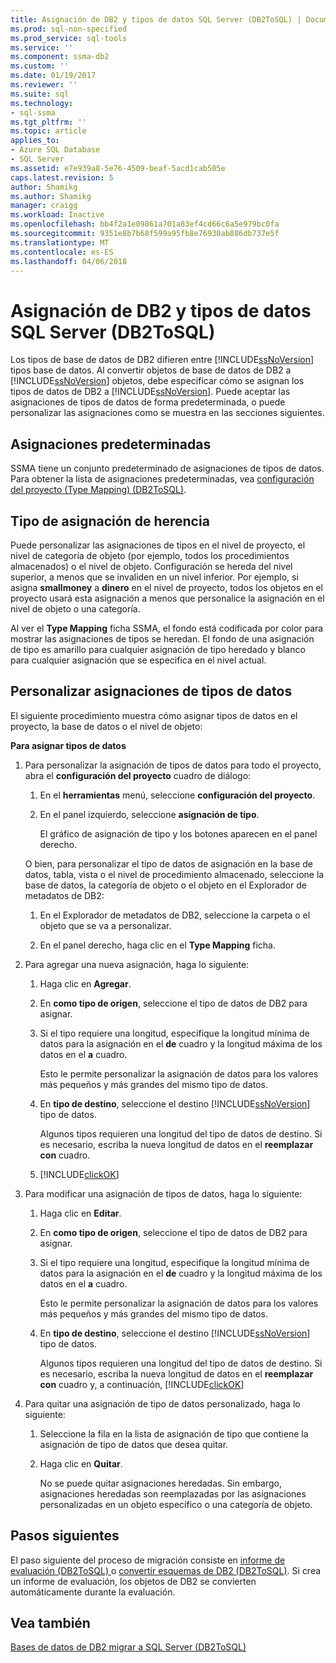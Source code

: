 ```yaml
---
title: Asignación de DB2 y tipos de datos SQL Server (DB2ToSQL) | Documentos de Microsoft
ms.prod: sql-non-specified
ms.prod_service: sql-tools
ms.service: ''
ms.component: ssma-db2
ms.custom: ''
ms.date: 01/19/2017
ms.reviewer: ''
ms.suite: sql
ms.technology:
- sql-ssma
ms.tgt_pltfrm: ''
ms.topic: article
applies_to:
- Azure SQL Database
- SQL Server
ms.assetid: e7e939a8-5e76-4509-beaf-5acd1cab505e
caps.latest.revision: 5
author: Shamikg
ms.author: Shamikg
manager: craigg
ms.workload: Inactive
ms.openlocfilehash: bb4f2a1e09861a701a83ef4cd66c6a5e979bc0fa
ms.sourcegitcommit: 9351e8b7b68f599a95fb8e76930ab886db737e5f
ms.translationtype: MT
ms.contentlocale: es-ES
ms.lasthandoff: 04/06/2018
---
```

# <a name="mapping-db2-and-sql-server-data-types-db2tosql"></a>Asignación de DB2 y tipos de datos SQL Server (DB2ToSQL)
Los tipos de base de datos de DB2 difieren entre [!INCLUDE[ssNoVersion](../../includes/ssnoversion_md.md)] tipos base de datos. Al convertir objetos de base de datos de DB2 a [!INCLUDE[ssNoVersion](../../includes/ssnoversion_md.md)] objetos, debe especificar cómo se asignan los tipos de datos de DB2 a [!INCLUDE[ssNoVersion](../../includes/ssnoversion_md.md)]. Puede aceptar las asignaciones de tipos de datos de forma predeterminada, o puede personalizar las asignaciones como se muestra en las secciones siguientes.  
  
## <a name="default-mappings"></a>Asignaciones predeterminadas  
SSMA tiene un conjunto predeterminado de asignaciones de tipos de datos. Para obtener la lista de asignaciones predeterminadas, vea [configuración del proyecto &#40;Type Mapping&#41; &#40;DB2ToSQL&#41;](../../ssma/db2/project-settings-type-mapping-db2tosql.md).  
  
## <a name="type-mapping-inheritance"></a>Tipo de asignación de herencia  
Puede personalizar las asignaciones de tipos en el nivel de proyecto, el nivel de categoría de objeto (por ejemplo, todos los procedimientos almacenados) o el nivel de objeto. Configuración se hereda del nivel superior, a menos que se invaliden en un nivel inferior. Por ejemplo, si asigna **smallmoney** a **dinero** en el nivel de proyecto, todos los objetos en el proyecto usará esta asignación a menos que personalice la asignación en el nivel de objeto o una categoría.  
  
Al ver el **Type Mapping** ficha SSMA, el fondo está codificada por color para mostrar las asignaciones de tipos se heredan. El fondo de una asignación de tipo es amarillo para cualquier asignación de tipo heredado y blanco para cualquier asignación que se especifica en el nivel actual.  
  
## <a name="customizing-data-type-mappings"></a>Personalizar asignaciones de tipos de datos  
El siguiente procedimiento muestra cómo asignar tipos de datos en el proyecto, la base de datos o el nivel de objeto:  
  
**Para asignar tipos de datos**  
  
1.  Para personalizar la asignación de tipos de datos para todo el proyecto, abra el **configuración del proyecto** cuadro de diálogo:  
  
    1.  En el **herramientas** menú, seleccione **configuración del proyecto**.  
  
    2.  En el panel izquierdo, seleccione **asignación de tipo**.  
  
        El gráfico de asignación de tipo y los botones aparecen en el panel derecho.  
  
    O bien, para personalizar el tipo de datos de asignación en la base de datos, tabla, vista o el nivel de procedimiento almacenado, seleccione la base de datos, la categoría de objeto o el objeto en el Explorador de metadatos de DB2:  
  
    1.  En el Explorador de metadatos de DB2, seleccione la carpeta o el objeto que se va a personalizar.  
  
    2.  En el panel derecho, haga clic en el **Type Mapping** ficha.  
  
2.  Para agregar una nueva asignación, haga lo siguiente:  
  
    1.  Haga clic en **Agregar**.  
  
    2.  En **como tipo de origen**, seleccione el tipo de datos de DB2 para asignar.  
  
    3.  Si el tipo requiere una longitud, especifique la longitud mínima de datos para la asignación en el **de** cuadro y la longitud máxima de los datos en el **a** cuadro.  
  
        Esto le permite personalizar la asignación de datos para los valores más pequeños y más grandes del mismo tipo de datos.  
  
    4.  En **tipo de destino**, seleccione el destino [!INCLUDE[ssNoVersion](../../includes/ssnoversion_md.md)] tipo de datos.  
  
        Algunos tipos requieren una longitud del tipo de datos de destino. Si es necesario, escriba la nueva longitud de datos en el **reemplazar con** cuadro.  
  
    5.  [!INCLUDE[clickOK](../../includes/clickok_md.md)]  
  
3.  Para modificar una asignación de tipos de datos, haga lo siguiente:  
  
    1.  Haga clic en **Editar**.  
  
    2.  En **como tipo de origen**, seleccione el tipo de datos de DB2 para asignar.  
  
    3.  Si el tipo requiere una longitud, especifique la longitud mínima de datos para la asignación en el **de** cuadro y la longitud máxima de los datos en el **a** cuadro.  
  
        Esto le permite personalizar la asignación de datos para los valores más pequeños y más grandes del mismo tipo de datos.  
  
    4.  En **tipo de destino**, seleccione el destino [!INCLUDE[ssNoVersion](../../includes/ssnoversion_md.md)] tipo de datos.  
  
        Algunos tipos requieren una longitud del tipo de datos de destino. Si es necesario, escriba la nueva longitud de datos en el **reemplazar con** cuadro y, a continuación, [!INCLUDE[clickOK](../../includes/clickok_md.md)]  
  
4.  Para quitar una asignación de tipo de datos personalizado, haga lo siguiente:  
  
    1.  Seleccione la fila en la lista de asignación de tipo que contiene la asignación de tipo de datos que desea quitar.  
  
    2.  Haga clic en **Quitar**.  
  
        No se puede quitar asignaciones heredadas. Sin embargo, asignaciones heredadas son reemplazadas por las asignaciones personalizadas en un objeto específico o una categoría de objeto.  
  
## <a name="next-steps"></a>Pasos siguientes  
El paso siguiente del proceso de migración consiste en [informe de evaluación &#40;DB2ToSQL&#41; ](../../ssma/db2/assessment-report-db2tosql.md) o [convertir esquemas de DB2 &#40;DB2ToSQL&#41;](../../ssma/db2/converting-db2-schemas-db2tosql.md). Si crea un informe de evaluación, los objetos de DB2 se convierten automáticamente durante la evaluación.  
  
## <a name="see-also"></a>Vea también  
[Bases de datos de DB2 migrar a SQL Server &#40;DB2ToSQL&#41;](../../ssma/db2/migrating-db2-databases-to-sql-server-db2tosql.md)  
  
